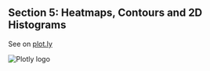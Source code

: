 Section 5: Heatmaps, Contours and 2D Histograms
---------------------------------

See on [plot.ly](https://plot.ly/python/heatmaps-contours-and-2dhistograms-tutorial/)

![Plotly logo](http://i.imgur.com/4vwuxdJ.png)

